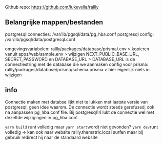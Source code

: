 

Github repo: https://github.com/lukevella/rallly

## Belangrijke mappen/bestanden

postgresql connecties: /var/lib/pgsql/data/pg_hba.conf
postgresql config: /var/lib/pgsql/data/postgresql.conf

omgevingsvariabelen: rallly/packages/database/prisma/.env
    > kopieren vanuit apps/web/sample.env
    > wijzigen NEXT_PUBLIC_BASE_URL, SECRET_PASSWORD en DATABASE_URL
    > DATABASE_URL is de connectiestring met de database die we aanmaken
config voor prisma: rallly/packages/database/prisma/schema.prisma
    > hier eigenlijk niets in wijzigen

## info

Connectie maken met databse lijkt niet te lukken met laatste versie van postgresql, geen idee waarom.
De connectie wordt steeds gerefused, ook na aanpassen pg_hba.conf file.
Bij postgresql14 lukt de connectie wel met dezelfde wijzigingen in pg_hba.conf.

`yarn build` runt volledig maar `yarn start`wordt niet gevonden?
`yarn dev`runt volledig => kan ook naar website rallly.thematrix.local surfen maar bij gebruik redirect hij naar de standaard website

